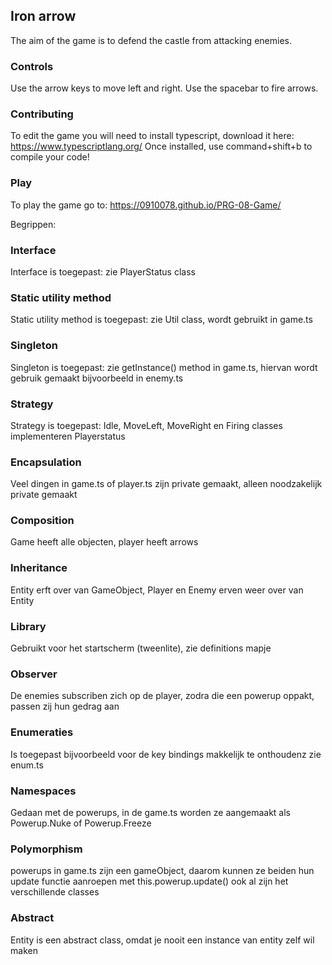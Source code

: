 ## Iron arrow
The aim of the game is to defend the castle from attacking enemies.

### Controls

Use the arrow keys to move left and right.
Use the spacebar to fire arrows.

### Contributing
To edit the game you will need to install typescript, download it here:
https://www.typescriptlang.org/
Once installed, use command+shift+b to compile your code!

### Play
To play the game go to:
https://0910078.github.io/PRG-08-Game/

Begrippen:
### Interface
Interface is toegepast: zie PlayerStatus class

### Static utility method
Static utility method is toegepast: zie Util class, wordt gebruikt in game.ts

### Singleton
Singleton is toegepast: zie getInstance() method in game.ts, hiervan wordt gebruik gemaakt bijvoorbeeld in enemy.ts

### Strategy
Strategy is toegepast: Idle, MoveLeft, MoveRight en Firing classes implementeren Playerstatus

### Encapsulation
Veel dingen in game.ts of player.ts zijn private gemaakt, alleen noodzakelijk private gemaakt

### Composition
Game heeft alle objecten, player heeft arrows

### Inheritance
Entity erft over van GameObject, Player en Enemy erven weer over van Entity

### Library
Gebruikt voor het startscherm (tweenlite), zie definitions mapje

### Observer
De enemies subscriben zich op de player, zodra die een powerup oppakt, passen zij hun gedrag aan

### Enumeraties
Is toegepast bijvoorbeeld voor de key bindings makkelijk te onthoudenz zie enum.ts

### Namespaces
Gedaan met de powerups, in de game.ts worden ze aangemaakt als Powerup.Nuke of Powerup.Freeze

### Polymorphism
powerups in game.ts zijn een gameObject, daarom kunnen ze beiden hun update functie aanroepen met this.powerup.update() ook al zijn het verschillende classes

### Abstract
Entity is een abstract class, omdat je nooit een instance van entity zelf wil maken